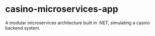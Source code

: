 # casino-microservices-app
A modular microservices architecture built in .NET, simulating a casino backend system.
